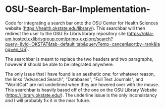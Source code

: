 # OSU-Search-Bar-Implementation-
Code for integrating a search bar onto the OSU Center for Health Sciences website (https://health.okstate.edu/library/). This searchbar will then redirect the user to the OSU Ex Libris library repository site (https://okla-am.hosted.exlibrisgroup.com/primo-explore/search?query=&vid=OKSTAT&tab=default_tab&queryTemp=cancer&sortby=rank&lang=en_US). 

The searchbar is meant to replace the two headers and two paragraphs, however it should be able to be integrated anywhere. 

The only issue that I have found is an aesthetic one: for whatever reason, the links "Advanced Search", "Databases", "Full Text Journals", and "WorldCat" are not underlined when they are hovered over with the mouse. This searchbar is heavily based off of the one on the OSU Library Website (https://library.okstate.edu/). The underline issue is the only inconsistancy and I will probably fix it in the near future. 
